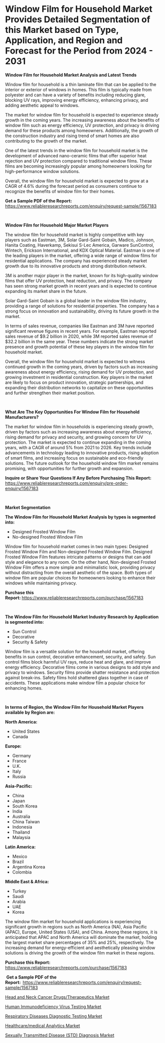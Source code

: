 <p><h1>Window Film for Household Market Provides Detailed Segmentation of this Market based on Type, Application, and Region and Forecast for the Period from 2024 - 2031</h1></p><p><strong>Window Film for Household Market Analysis and Latest Trends</strong></p>
<p><p>Window film for household is a thin laminate film that can be applied to the interior or exterior of windows in homes. This film is typically made from polyester and can have a variety of benefits including reducing glare, blocking UV rays, improving energy efficiency, enhancing privacy, and adding aesthetic appeal to windows.</p><p>The market for window film for household is expected to experience steady growth in the coming years. The increasing awareness about the benefits of window film such as energy efficiency, UV protection, and privacy is driving demand for these products among homeowners. Additionally, the growth of the construction industry and rising trend of smart homes are also contributing to the growth of the market.</p><p>One of the latest trends in the window film for household market is the development of advanced nano-ceramic films that offer superior heat rejection and UV protection compared to traditional window films. These films are becoming increasingly popular among homeowners looking for high-performance window solutions.</p><p>Overall, the window film for household market is expected to grow at a CAGR of 4.6% during the forecast period as consumers continue to recognize the benefits of window film for their homes.</p></p>
<p><strong>Get a Sample PDF of the Report:&nbsp;</strong> <a href="https://www.reliableresearchreports.com/enquiry/request-sample/1567183">https://www.reliableresearchreports.com/enquiry/request-sample/1567183</a></p>
<p>&nbsp;</p>
<p><strong>Window Film for Household Major Market Players</strong></p>
<p><p>The window film for household market is highly competitive with key players such as Eastman, 3M, Solar Gard-Saint Gobain, Madico, Johnson, Hanita Coating, Haverkamp, Sekisui S-Lec America, Garware SunControl, Wintech, Erickson International, and KDX Optical Material. Eastman is one of the leading players in the market, offering a wide range of window films for residential applications. The company has experienced steady market growth due to its innovative products and strong distribution network.</p><p>3M is another major player in the market, known for its high-quality window films that offer UV protection, heat reduction, and privacy. The company has seen strong market growth in recent years and is expected to continue expanding its market share in the future.</p><p>Solar Gard-Saint Gobain is a global leader in the window film industry, providing a range of solutions for residential properties. The company has a strong focus on innovation and sustainability, driving its future growth in the market.</p><p>In terms of sales revenue, companies like Eastman and 3M have reported significant revenue figures in recent years. For example, Eastman reported sales revenue of $9.2 billion in 2020, while 3M reported sales revenue of $32.2 billion in the same year. These numbers indicate the strong market presence and growth potential of these key players in the window film for household market.</p><p>Overall, the window film for household market is expected to witness continued growth in the coming years, driven by factors such as increasing awareness about energy efficiency, rising demand for UV protection, and growing investment in residential construction. Key players in the market are likely to focus on product innovation, strategic partnerships, and expanding their distribution networks to capitalize on these opportunities and further strengthen their market position.</p></p>
<p>&nbsp;</p>
<p><strong>What Are The Key Opportunities For Window Film for Household Manufacturers?</strong></p>
<p><p>The market for window film in households is experiencing steady growth, driven by factors such as increasing awareness about energy efficiency, rising demand for privacy and security, and growing concern for UV protection. The market is expected to continue expanding in the coming years, with a CAGR of around 5% from 2021 to 2026. Key trends include advancements in technology leading to innovative products, rising adoption of smart films, and increasing focus on sustainable and eco-friendly solutions. The future outlook for the household window film market remains promising, with opportunities for further growth and expansion.</p></p>
<p><strong>Inquire or Share Your Questions If Any Before Purchasing This Report:</strong> <a href="https://www.reliableresearchreports.com/enquiry/pre-order-enquiry/1567183">https://www.reliableresearchreports.com/enquiry/pre-order-enquiry/1567183</a></p>
<p>&nbsp;</p>
<p><strong>Market Segmentation</strong></p>
<p><strong>The Window Film for Household Market Analysis by types is segmented into:</strong></p>
<p><ul><li>Designed Frosted Window Film</li><li>No-designed Frosted Window Film</li></ul></p>
<p><p>Window film for household market comes in two main types: Designed Frosted Window Film and Non-designed Frosted Window Film. Designed Frosted Window Film features intricate patterns or designs that can add style and elegance to any room. On the other hand, Non-designed Frosted Window Film offers a more simple and minimalistic look, providing privacy without distracting from the overall aesthetic of the space. Both types of window film are popular choices for homeowners looking to enhance their windows while maintaining privacy.</p></p>
<p><strong>Purchase this Report:&nbsp;</strong><a href="https://www.reliableresearchreports.com/purchase/1567183">https://www.reliableresearchreports.com/purchase/1567183</a></p>
<p>&nbsp;</p>
<p><strong>The Window Film for Household Market Industry Research by Application is segmented into:</strong></p>
<p><ul><li>Sun Control</li><li>Decorative</li><li>Security & Safety</li></ul></p>
<p><p>Window film is a versatile solution for the household market, offering benefits in sun control, decorative enhancement, security, and safety. Sun control films block harmful UV rays, reduce heat and glare, and improve energy efficiency. Decorative films come in various designs to add style and privacy to windows. Security films provide shatter resistance and protection against break-ins. Safety films hold shattered glass together in case of accidents. These applications make window film a popular choice for enhancing homes.</p></p>
<p>&nbsp;</p>
<p><strong>In terms of Region, the Window Film for Household Market Players available by Region are:</strong></p>
<p>
    <p> <strong> North America: </strong>
        <ul>
            <li>United States</li>
            <li>Canada</li>
        </ul>
        </p> 
    <p> <strong> Europe: </strong>
        <ul>
            <li>Germany</li>
            <li>France</li>
            <li>U.K.</li>
            <li>Italy</li>
            <li>Russia</li>
        </ul>
        </p> 
    <p> <strong> Asia-Pacific: </strong>
        <ul>
            <li>China</li>
            <li>Japan</li>
            <li>South Korea</li>
            <li>India</li>
            <li>Australia</li>
            <li>China Taiwan</li>
            <li>Indonesia</li>
            <li>Thailand</li>
            <li>Malaysia</li>
        </ul>
        </p> 
    <p> <strong> Latin America: </strong>
        <ul>
            <li>Mexico</li>
            <li>Brazil</li>
            <li>Argentina Korea</li>
            <li>Colombia</li>
        </ul>
        </p> 
    <p> <strong> Middle East & Africa: </strong>
        <ul>
            <li>Turkey</li>
            <li>Saudi</li>
            <li>Arabia</li>
            <li>UAE</li>
            <li>Korea</li>
        </ul>
    </p>
    </p>
<p><p>The window film market for household applications is experiencing significant growth in regions such as North America (NA), Asia Pacific (APAC), Europe, United States (USA), and China. Among these regions, it is anticipated that APAC and North America will dominate the market, holding the largest market share percentages of 35% and 25%, respectively. The increasing demand for energy-efficient and aesthetically pleasing window solutions is driving the growth of the window film market in these regions.</p></p>
<p><strong>Purchase this Report: </strong><a href="https://www.reliableresearchreports.com/purchase/1567183">https://www.reliableresearchreports.com/purchase/1567183</a></p>
<p>&nbsp;<strong>Get a Sample PDF of the Report:&nbsp;&nbsp;</strong><a href="https://www.reliableresearchreports.com/enquiry/request-sample/1567183">https://www.reliableresearchreports.com/enquiry/request-sample/1567183</a></p>
<p><strong></strong></p>
<p><p><a href="https://medium.com/@andrewbradley1965/head-and-neck-cancer-drugs-therapeutics-market-analysis-its-cagr-market-segmentation-and-global-a60e43da5961">Head and Neck Cancer Drugs/Therapeutics Market</a></p><p><a href="https://medium.com/p/6c00f0661406/edit">Human Immunodeficiency Virus Testing Market</a></p><p><a href="https://medium.com/p/e826d43b7fe7/edit">Respiratory Diseases Diagnostic Testing Market</a></p><p><a href="https://medium.com/@andrewbradley1965/healthcare-medical-analytics-market-furnishes-information-on-market-share-market-trends-and-0160435f597c">Healthcare/medical Analytics Market</a></p><p><a href="https://medium.com/@andrewbradley1965/sexually-transmitted-disease-std-diagnosis-market-size-and-market-trends-complete-industry-133cfa98bc63">Sexually Transmitted Disease (STD) Diagnosis Market</a></p></p>